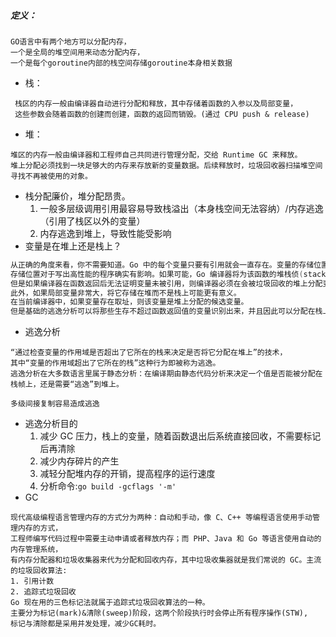 ##### 定义：

```undefined
GO语言中有两个地方可以分配内存，
一个是全局的堆空间用来动态分配内存，
一个是每个goroutine内部的栈空间存储goroutine本身相关数据
```

- 栈：

```undefined
 栈区的内存一般由编译器自动进行分配和释放，其中存储着函数的入参以及局部变量，
 这些参数会随着函数的创建而创建，函数的返回而销毁。(通过 CPU push & release)
```

- 堆：

```undefined
堆区的内存一般由编译器和工程师自己共同进行管理分配，交给 Runtime GC 来释放。
堆上分配必须找到一块足够大的内存来存放新的变量数据。后续释放时，垃圾回收器扫描堆空间寻找不再被使用的对象。
```

- 栈分配廉价，堆分配昂贵。
  1. 一般多层级调用引用最容易导致栈溢出（本身栈空间无法容纳）/内存逃逸（引用了栈区以外的变量）
  2. 内存逃逸到堆上，导致性能受影响
- 变量是在堆上还是栈上？

```cpp
从正确的角度来看，你不需要知道。Go 中的每个变量只要有引用就会一直存在。变量的存储位置(堆还是栈)和语言的语义无关。
存储位置对于写出高性能的程序确实有影响。如果可能，Go 编译器将为该函数的堆栈侦(stack frame)中的函数分配本地变量。
但是如果编译器在函数返回后无法证明变量未被引用，则编译器必须在会被垃圾回收的堆上分配变量以避免悬空指针错误。
此外，如果局部变量非常大，将它存储在堆而不是栈上可能更有意义。
在当前编译器中，如果变量存在取址，则该变量是堆上分配的候选变量。
但是基础的逃逸分析可以将那些生存不超过函数返回值的变量识别出来，并且因此可以分配在栈上。
```

- 逃逸分析

```undefined
“通过检查变量的作用域是否超出了它所在的栈来决定是否将它分配在堆上”的技术，
其中“变量的作用域超出了它所在的栈”这种行为即被称为逃逸。
逃逸分析在大多数语言里属于静态分析：在编译期由静态代码分析来决定一个值是否能被分配在栈帧上，还是需要“逃逸”到堆上。

多级间接复制容易造成逃逸
```

- 逃逸分析目的
  1. 减少 GC 压力，栈上的变量，随着函数退出后系统直接回收，不需要标记后再清除
  2. 减少内存碎片的产生
  3. 减轻分配堆内存的开销，提高程序的运行速度
  4. 分析命令:`go build -gcflags '-m'`
- GC

```undefined
现代高级编程语言管理内存的方式分为两种：自动和手动，像 C、C++ 等编程语言使用手动管理内存的方式，
工程师编写代码过程中需要主动申请或者释放内存；而 PHP、Java 和 Go 等语言使用自动的内存管理系统，
有内存分配器和垃圾收集器来代为分配和回收内存，其中垃圾收集器就是我们常说的 GC。主流的垃圾回收算法:
1. 引用计数
2. 追踪式垃圾回收
Go 现在用的三色标记法就属于追踪式垃圾回收算法的一种。
主要分为标记(mark)&清除(sweep)阶段，这两个阶段执行时会停止所有程序操作(STW),
标记与清除都是采用并发处理，减少GC耗时。
```

